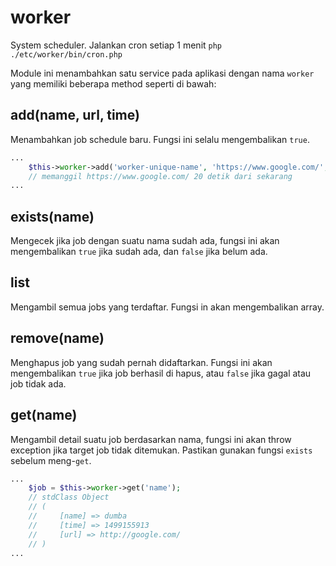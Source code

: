 # worker

System scheduler. Jalankan cron setiap 1 menit `php ./etc/worker/bin/cron.php`

Module ini menambahkan satu service pada aplikasi dengan nama `worker` yang memiliki
beberapa method seperti di bawah:

## add(name, url, time)

Menambahkan job schedule baru. Fungsi ini selalu mengembalikan `true`.

```php
...
    $this->worker->add('worker-unique-name', 'https://www.google.com/', time() + 20);
    // memanggil https://www.google.com/ 20 detik dari sekarang
...
```

## exists(name)

Mengecek jika job dengan suatu nama sudah ada, fungsi ini akan mengembalikan `true`
jika sudah ada, dan `false` jika belum ada.

## list

Mengambil semua jobs yang terdaftar. Fungsi in akan mengembalikan array.

## remove(name)

Menghapus job yang sudah pernah didaftarkan. Fungsi ini akan mengembalikan `true`
jika job berhasil di hapus, atau `false` jika gagal atau job tidak ada.

## get(name)

Mengambil detail suatu job berdasarkan nama, fungsi ini akan throw exception jika
target job tidak ditemukan. Pastikan gunakan fungsi `exists` sebelum meng-`get`.

```php
...
    $job = $this->worker->get('name');
    // stdClass Object
    // (
    //     [name] => dumba
    //     [time] => 1499155913
    //     [url] => http://google.com/
    // )
...
```